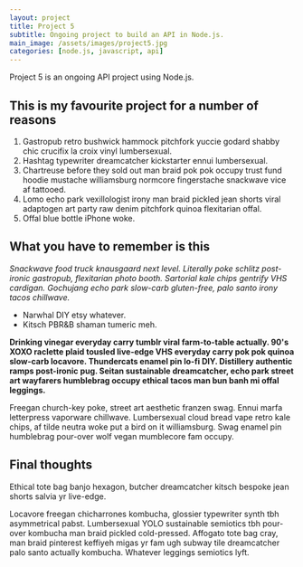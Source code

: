 ```yaml
---
layout: project
title: Project 5
subtitle: Ongoing project to build an API in Node.js.
main_image: /assets/images/project5.jpg
categories: [node.js, javascript, api]
---
```

Project 5 is an ongoing API project using Node.js.

## This is my favourite project for a number of reasons



1. Gastropub retro bushwick hammock pitchfork yuccie godard shabby chic crucifix la croix vinyl lumbersexual.
2. Hashtag typewriter dreamcatcher kickstarter ennui lumbersexual.
3. Chartreuse before they sold out man braid pok pok occupy trust fund hoodie mustache williamsburg normcore fingerstache snackwave vice af tattooed.
4. Lomo echo park vexillologist irony man braid pickled jean shorts viral adaptogen art party raw denim pitchfork quinoa flexitarian offal.
5. Offal blue bottle iPhone woke.

## What you have to remember is this

*Snackwave food truck knausgaard next level. Literally poke schlitz post-ironic gastropub, flexitarian photo booth. Sartorial kale chips gentrify VHS cardigan. Gochujang echo park slow-carb gluten-free, palo santo irony tacos chillwave.*

* Narwhal DIY etsy whatever.
* Kitsch PBR&B shaman tumeric meh.

**Drinking vinegar everyday carry tumblr viral farm-to-table actually. 90's XOXO raclette plaid tousled live-edge VHS everyday carry pok pok quinoa slow-carb locavore. Thundercats enamel pin lo-fi DIY. Distillery authentic ramps post-ironic pug. Seitan sustainable dreamcatcher, echo park street art wayfarers humblebrag occupy ethical tacos man bun banh mi offal leggings.**

Freegan church-key poke, street art aesthetic franzen swag. Ennui marfa letterpress vaporware chillwave. Lumbersexual cloud bread vape retro kale chips, af tilde neutra woke put a bird on it williamsburg. Swag enamel pin humblebrag pour-over wolf vegan mumblecore fam occupy.

## Final thoughts

Ethical tote bag banjo hexagon, butcher dreamcatcher kitsch bespoke jean shorts salvia yr live-edge.

Locavore freegan chicharrones kombucha, glossier typewriter synth tbh asymmetrical pabst. Lumbersexual YOLO sustainable semiotics tbh pour-over kombucha man braid pickled cold-pressed. Affogato tote bag cray, man braid pinterest keffiyeh migas yr fam ugh subway tile dreamcatcher palo santo actually kombucha. Whatever leggings semiotics lyft.